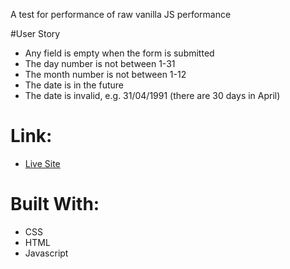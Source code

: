 A test for performance of raw vanilla JS performance

#User Story
  - Any field is empty when the form is submitted
  - The day number is not between 1-31
  - The month number is not between 1-12
  - The date is in the future
  - The date is invalid, e.g. 31/04/1991 (there are 30 days in April)

# Link:
  - [Live Site](https://meek-baklava-b354f6.netlify.app/)

# Built With:
  - CSS
  - HTML
  - Javascript


